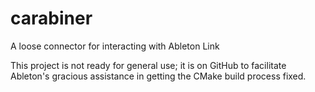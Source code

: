 # carabiner

A loose connector for interacting with Ableton Link

This project is not ready for general use; it is on GitHub to
facilitate Ableton's gracious assistance in getting the CMake build
process fixed.
